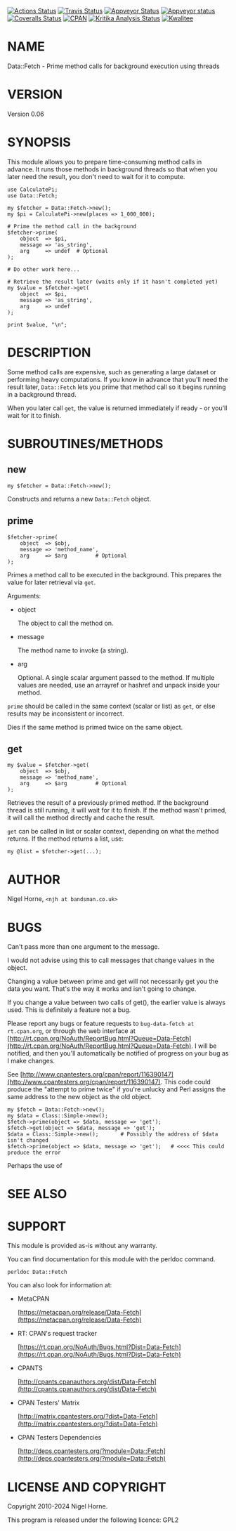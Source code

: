 [![Actions Status](https://github.com/nigelhorne/Data-Fetch/workflows/.github/workflows/all.yml/badge.svg)](https://github.com/nigelhorne/Data-Fetch/actions)
[![Travis Status](https://travis-ci.org/nigelhorne/Data-Fetch.svg?branch=master)](https://travis-ci.org/nigelhorne/Data-Fetch)
[![Appveyor Status](https://ci.appveyor.com/api/projects/status/1t1yhvagx00c2qi8?svg=true)](https://ci.appveyor.com/project/nigelhorne/cgi-info)
[![Appveyor status](https://ci.appveyor.com/api/projects/status/uexrsduxn2yk58on/branch/master?svg=true)](https://ci.appveyor.com/project/nigelhorne/data-fetch/branch/master)
[![Coveralls Status](https://coveralls.io/repos/github/nigelhorne/Data-Fetch/badge.svg?branch=master)](https://coveralls.io/github/nigelhorne/Data-Fetch?branch=master)
[![CPAN](https://img.shields.io/cpan/v/Data-Fetch.svg)](http://search.cpan.org/~nhorne/Data-Fetch/)
[![Kritika Analysis Status](https://kritika.io/users/nigelhorne/repos/5642353356298438/heads/master/status.svg)](https://kritika.io/users/nigelhorne/repos/5642353356298438/heads/master/)
[![Kwalitee](https://cpants.cpanauthors.org/dist/Data-Fetch.png)](http://cpants.cpanauthors.org/dist/Data-Fetch)

# NAME

Data::Fetch - Prime method calls for background execution using threads

# VERSION

Version 0.06

# SYNOPSIS

This module allows you to prepare time-consuming method calls in advance.
It runs those methods in background threads so that when you later need the result,
you don't need to wait for it to compute.

    use CalculatePi;
    use Data::Fetch;

    my $fetcher = Data::Fetch->new();
    my $pi = CalculatePi->new(places => 1_000_000);

    # Prime the method call in the background
    $fetcher->prime(
        object  => $pi,
        message => 'as_string',
        arg     => undef  # Optional
    );

    # Do other work here...

    # Retrieve the result later (waits only if it hasn't completed yet)
    my $value = $fetcher->get(
        object  => $pi,
        message => 'as_string',
        arg     => undef
    );

    print $value, "\n";

# DESCRIPTION

Some method calls are expensive, such as generating a large dataset or performing
heavy computations.
If you know in advance that you'll need the result later,
`Data::Fetch` lets you prime that method call so it begins running in a background thread.

When you later call `get`,
the value is returned immediately if ready - or you'll wait for it to finish.

# SUBROUTINES/METHODS

## new

    my $fetcher = Data::Fetch->new();

Constructs and returns a new `Data::Fetch` object.

## prime

    $fetcher->prime(
        object  => $obj,
        message => 'method_name',
        arg     => $arg         # Optional
    );

Primes a method call to be executed in the background.
This prepares the value for later retrieval via `get`.

Arguments:

- object

    The object to call the method on.

- message

    The method name to invoke (a string).

- arg

    Optional.
    A single scalar argument passed to the method.
    If multiple values are needed, use an arrayref or hashref and unpack inside your method.

`prime` should be called in the same context (scalar or list) as `get`,
or else results may be inconsistent or incorrect.

Dies if the same method is primed twice on the same object.

## get

    my $value = $fetcher->get(
        object  => $obj,
        message => 'method_name',
        arg     => $arg         # Optional
    );

Retrieves the result of a previously primed method.
If the background thread is still running, it will wait for it to finish.
If the method wasn't primed, it
will call the method directly and cache the result.

`get` can be called in list or scalar context, depending on what the method returns.
If the method returns a list, use:

    my @list = $fetcher->get(...);

# AUTHOR

Nigel Horne, `<njh at bandsman.co.uk>`

# BUGS

Can't pass more than one argument to the message.

I would not advise using this to call messages that change values in the object.

Changing a value between prime and get will not necessarily get you the data you want. That's the way it works
and isn't going to change.

If you change a value between two calls of get(), the earlier value is always used.  This is definitely a feature
not a bug.

Please report any bugs or feature requests to `bug-data-fetch at rt.cpan.org`,
or through the web interface at
[http://rt.cpan.org/NoAuth/ReportBug.html?Queue=Data-Fetch](http://rt.cpan.org/NoAuth/ReportBug.html?Queue=Data-Fetch).
I will be notified, and then you'll
automatically be notified of progress on your bug as I make changes.

See [http://www.cpantesters.org/cpan/report/116390147](http://www.cpantesters.org/cpan/report/116390147).
This code could produce the "attempt to prime twice" if you're unlucky and Perl assigns the
same address to the new object as the old object.

    my $fetch = Data::Fetch->new();
    my $data = Class::Simple->new();
    $fetch->prime(object => $data, message => 'get');
    $fetch->get(object => $data, message => 'get');
    $data = Class::Simple->new();       # Possibly the address of $data isn't changed
    $fetch->prime(object => $data, message => 'get');   # <<<< This could produce the error

Perhaps the use of

# SEE ALSO

# SUPPORT

This module is provided as-is without any warranty.

You can find documentation for this module with the perldoc command.

    perldoc Data::Fetch

You can also look for information at:

- MetaCPAN

    [https://metacpan.org/release/Data-Fetch](https://metacpan.org/release/Data-Fetch)

- RT: CPAN's request tracker

    [https://rt.cpan.org/NoAuth/Bugs.html?Dist=Data-Fetch](https://rt.cpan.org/NoAuth/Bugs.html?Dist=Data-Fetch)

- CPANTS

    [http://cpants.cpanauthors.org/dist/Data-Fetch](http://cpants.cpanauthors.org/dist/Data-Fetch)

- CPAN Testers' Matrix

    [http://matrix.cpantesters.org/?dist=Data-Fetch](http://matrix.cpantesters.org/?dist=Data-Fetch)

- CPAN Testers Dependencies

    [http://deps.cpantesters.org/?module=Data::Fetch](http://deps.cpantesters.org/?module=Data::Fetch)

# LICENSE AND COPYRIGHT

Copyright 2010-2024 Nigel Horne.

This program is released under the following licence: GPL2
